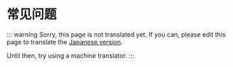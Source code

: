 # 常见问题

::: warning
Sorry, this page is not translated yet. If you can, please edit this page to translate the [Japanese version](/docs/admin/troubleshooting.html).

Until then, try using a machine translator.
:::
